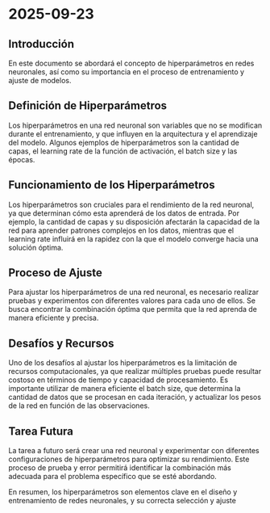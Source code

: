 # 2025-09-23

## Introducción
En este documento se abordará el concepto de hiperparámetros en redes neuronales, así como su importancia en el proceso de entrenamiento y ajuste de modelos.

## Definición de Hiperparámetros
Los hiperparámetros en una red neuronal son variables que no se modifican durante el entrenamiento, y que influyen en la arquitectura y el aprendizaje del modelo. Algunos ejemplos de hiperparámetros son la cantidad de capas, el learning rate de la función de activación, el batch size y las épocas.

## Funcionamiento de los Hiperparámetros
Los hiperparámetros son cruciales para el rendimiento de la red neuronal, ya que determinan cómo esta aprenderá de los datos de entrada. Por ejemplo, la cantidad de capas y su disposición afectarán la capacidad de la red para aprender patrones complejos en los datos, mientras que el learning rate influirá en la rapidez con la que el modelo converge hacia una solución óptima.

## Proceso de Ajuste
Para ajustar los hiperparámetros de una red neuronal, es necesario realizar pruebas y experimentos con diferentes valores para cada uno de ellos. Se busca encontrar la combinación óptima que permita que la red aprenda de manera eficiente y precisa.

## Desafíos y Recursos
Uno de los desafíos al ajustar los hiperparámetros es la limitación de recursos computacionales, ya que realizar múltiples pruebas puede resultar costoso en términos de tiempo y capacidad de procesamiento. Es importante utilizar de manera eficiente el batch size, que determina la cantidad de datos que se procesan en cada iteración, y actualizar los pesos de la red en función de las observaciones.

## Tarea Futura
La tarea a futuro será crear una red neuronal y experimentar con diferentes configuraciones de hiperparámetros para optimizar su rendimiento. Este proceso de prueba y error permitirá identificar la combinación más adecuada para el problema específico que se esté abordando.

En resumen, los hiperparámetros son elementos clave en el diseño y entrenamiento de redes neuronales, y su correcta selección y ajuste
